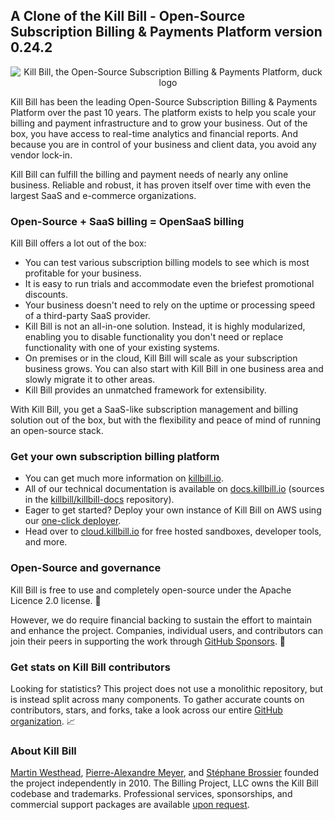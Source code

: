 ## A Clone of the Kill Bill - Open-Source Subscription Billing & Payments Platform version 0.24.2

<p align="center">
  <img alt="Kill Bill, the Open-Source Subscription Billing & Payments Platform, duck logo" src="https://github.com/killbill/killbill-docs/raw/v3/userguide/assets/img/logo.png" alt="Kill Bill logo" style="max-width:100%;">
</p>

Kill Bill has been the leading Open-Source Subscription Billing & Payments Platform over the past 10 years. The platform exists to help you scale your billing and payment infrastructure and to grow your business. Out of the box, you have access to real-time analytics and financial reports. And because you are in control of your business and client data, you avoid any vendor lock-in.

Kill Bill can fulfill the billing and payment needs of nearly any online business. Reliable and robust, it has proven itself over time with even the largest SaaS and e-commerce organizations.

### Open-Source + SaaS billing = OpenSaaS billing

Kill Bill offers a lot out of the box:

* You can test various subscription billing models to see which is most profitable for your business.
* It is easy to run trials and accommodate even the briefest promotional discounts.
* Your business doesn't need to rely on the uptime or processing speed of a third-party SaaS provider.
* Kill Bill is not an all-in-one solution. Instead, it is highly modularized, enabling you to disable functionality you don't need or replace functionality with one of your existing systems.
* On premises or in the cloud, Kill Bill will scale as your subscription business grows. You can also start with Kill Bill in one business area and slowly migrate it to other areas.
* Kill Bill provides an unmatched framework for extensibility.

With Kill Bill, you get a SaaS-like subscription management and billing solution out of the box, but with the flexibility and peace of mind of running an open-source stack.

### Get your own subscription billing platform

* You can get much more information on [killbill.io](http://killbill.io).
* All of our technical documentation is available on [docs.killbill.io](http://docs.killbill.io) (sources in the [killbill/killbill-docs](https://github.com/killbill/killbill-docs) repository).
* Eager to get started? Deploy your own instance of Kill Bill on AWS using our [one-click deployer](https://docs.killbill.io/latest/aws.html).
* Head over to [cloud.killbill.io](https://cloud.killbill.io) for free hosted sandboxes, developer tools, and more.

### Open-Source and governance

Kill Bill is free to use and completely open-source under the Apache Licence 2.0 license. 🎉

However, we do require financial backing to sustain the effort to maintain and enhance the project. Companies, individual users, and contributors can join their peers in supporting the work through [GitHub Sponsors](https://github.com/sponsors/killbill). 🍻

### Get stats on Kill Bill contributors

Looking for statistics? This project does not use a monolithic repository, but is instead split across many components. To gather accurate counts on contributors, stars, and forks, take a look across our entire [GitHub organization](https://github.com/killbill). 📈

### About Kill Bill

[Martin Westhead](https://www.linkedin.com/pub/martin-westhead/1/75a/248), [Pierre-Alexandre Meyer](https://www.linkedin.com/in/pierrealexandremeyer), and [Stéphane Brossier](https://www.linkedin.com/in/stephanebrossier) founded the project independently in 2010. The Billing Project, LLC owns the Kill Bill codebase and trademarks. Professional services, sponsorships, and commercial support packages are available [upon request](https://killbill.io/contact-us/).
